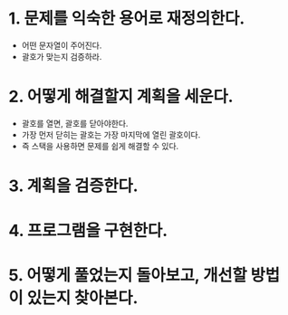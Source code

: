 # 1. 문제를 익숙한 용어로 재정의한다.

- 어떤 문자열이 주어진다.
- 괄호가 맞는지 검증하라.

# 2. 어떻게 해결할지 계획을 세운다.

- 괄호를 열면, 괄호를 닫아야한다.
- 가장 먼저 닫히는 괄호는 가장 마지막에 열린 괄호이다.
- 즉 스택을 사용하면 문제를 쉽게 해결할 수 있다.

# 3. 계획을 검증한다.

# 4. 프로그램을 구현한다.

# 5. 어떻게 풀었는지 돌아보고, 개선할 방법이 있는지 찾아본다.

